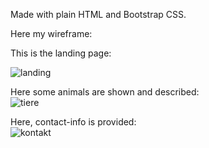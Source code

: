 Made with plain HTML and Bootstrap CSS.

Here my wireframe:

This is the landing page:



![landing](https://github.com/EricLuec/aquarium-m293/assets/140081980/efd95ab2-ab51-4cf2-9059-7875e0480936)




Here some animals are shown and described:\
![tiere](https://github.com/EricLuec/aquarium-m293/assets/140081980/db55d293-e3c0-4fc7-a779-0efaa6fdc182)




Here, contact-info is provided:\
![kontakt](https://github.com/EricLuec/aquarium-m293/assets/140081980/3ca4a68a-5716-41a8-8c07-863ae221d5fe)
